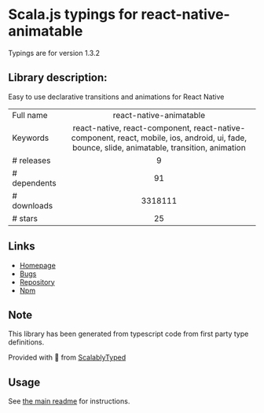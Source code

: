 
# Scala.js typings for react-native-animatable

Typings are for version 1.3.2

## Library description:
Easy to use declarative transitions and animations for React Native

|                    |                 |
| ------------------ | :-------------: |
| Full name          | react-native-animatable |
| Keywords           | react-native, react-component, react-native-component, react, mobile, ios, android, ui, fade, bounce, slide, animatable, transition, animation |
| # releases         | 9 |
| # dependents       | 91 |
| # downloads        | 3318111 |
| # stars            | 25 |

## Links
- [Homepage](https://github.com/oblador/react-native-animatable)
- [Bugs](https://github.com/oblador/react-native-animatable/issues)
- [Repository](https://github.com/oblador/react-native-animatable)
- [Npm](https://www.npmjs.com/package/react-native-animatable)
    


## Note
This library has been generated from typescript code from first party type definitions.

Provided with :purple_heart: from [ScalablyTyped](https://github.com/oyvindberg/ScalablyTyped)

## Usage
See [the main readme](../../readme.md) for instructions.


